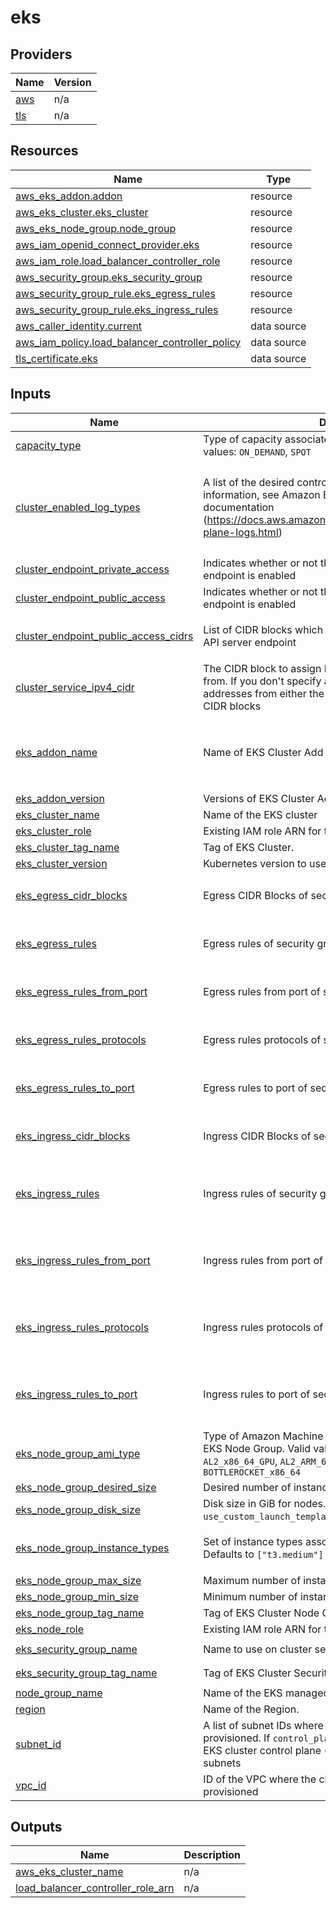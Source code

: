 # eks
## Providers

| Name | Version |
|------|---------|
| <a name="provider_aws"></a> [aws](#provider\_aws) | n/a |
| <a name="provider_tls"></a> [tls](#provider\_tls) | n/a |

## Resources

| Name | Type |
|------|------|
| [aws_eks_addon.addon](https://registry.terraform.io/providers/hashicorp/aws/latest/docs/resources/eks_addon) | resource |
| [aws_eks_cluster.eks_cluster](https://registry.terraform.io/providers/hashicorp/aws/latest/docs/resources/eks_cluster) | resource |
| [aws_eks_node_group.node_group](https://registry.terraform.io/providers/hashicorp/aws/latest/docs/resources/eks_node_group) | resource |
| [aws_iam_openid_connect_provider.eks](https://registry.terraform.io/providers/hashicorp/aws/latest/docs/resources/iam_openid_connect_provider) | resource |
| [aws_iam_role.load_balancer_controller_role](https://registry.terraform.io/providers/hashicorp/aws/latest/docs/resources/iam_role) | resource |
| [aws_security_group.eks_security_group](https://registry.terraform.io/providers/hashicorp/aws/latest/docs/resources/security_group) | resource |
| [aws_security_group_rule.eks_egress_rules](https://registry.terraform.io/providers/hashicorp/aws/latest/docs/resources/security_group_rule) | resource |
| [aws_security_group_rule.eks_ingress_rules](https://registry.terraform.io/providers/hashicorp/aws/latest/docs/resources/security_group_rule) | resource |
| [aws_caller_identity.current](https://registry.terraform.io/providers/hashicorp/aws/latest/docs/data-sources/caller_identity) | data source |
| [aws_iam_policy.load_balancer_controller_policy](https://registry.terraform.io/providers/hashicorp/aws/latest/docs/data-sources/iam_policy) | data source |
| [tls_certificate.eks](https://registry.terraform.io/providers/hashicorp/tls/latest/docs/data-sources/certificate) | data source |

## Inputs

| Name | Description | Type | Default | Required |
|------|-------------|------|---------|:--------:|
| <a name="input_capacity_type"></a> [capacity\_type](#input\_capacity\_type) | Type of capacity associated with the EKS Node Group. Valid values: `ON_DEMAND`, `SPOT` | `string` | `"ON_DEMAND"` | no |
| <a name="input_cluster_enabled_log_types"></a> [cluster\_enabled\_log\_types](#input\_cluster\_enabled\_log\_types) | A list of the desired control plane logs to enable. For more information, see Amazon EKS Control Plane Logging documentation (https://docs.aws.amazon.com/eks/latest/userguide/control-plane-logs.html) | `list(string)` | <pre>[<br>  "api",<br>  "audit",<br>  "authenticator",<br>  "controllerManager",<br>  "scheduler"<br>]</pre> | no |
| <a name="input_cluster_endpoint_private_access"></a> [cluster\_endpoint\_private\_access](#input\_cluster\_endpoint\_private\_access) | Indicates whether or not the Amazon EKS private API server endpoint is enabled | `bool` | `true` | no |
| <a name="input_cluster_endpoint_public_access"></a> [cluster\_endpoint\_public\_access](#input\_cluster\_endpoint\_public\_access) | Indicates whether or not the Amazon EKS public API server endpoint is enabled | `bool` | `false` | no |
| <a name="input_cluster_endpoint_public_access_cidrs"></a> [cluster\_endpoint\_public\_access\_cidrs](#input\_cluster\_endpoint\_public\_access\_cidrs) | List of CIDR blocks which can access the Amazon EKS public API server endpoint | `list(string)` | <pre>[<br>  "0.0.0.0/0"<br>]</pre> | no |
| <a name="input_cluster_service_ipv4_cidr"></a> [cluster\_service\_ipv4\_cidr](#input\_cluster\_service\_ipv4\_cidr) | The CIDR block to assign Kubernetes service IP addresses from. If you don't specify a block, Kubernetes assigns addresses from either the 10.100.0.0/16 or 172.20.0.0/16 CIDR blocks | `string` | `"192.168.0.0/16"` | no |
| <a name="input_eks_addon_name"></a> [eks\_addon\_name](#input\_eks\_addon\_name) | Name of EKS Cluster Add ON. | `list(string)` | <pre>[<br>  "vpc-cni",<br>  "coredns",<br>  "kube-proxy"<br>]</pre> | no |
| <a name="input_eks_addon_version"></a> [eks\_addon\_version](#input\_eks\_addon\_version) | Versions of EKS Cluster Add ON. | `list(string)` | `null` | no |
| <a name="input_eks_cluster_name"></a> [eks\_cluster\_name](#input\_eks\_cluster\_name) | Name of the EKS cluster | `string` | `"eks-cluster-west1"` | no |
| <a name="input_eks_cluster_role"></a> [eks\_cluster\_role](#input\_eks\_cluster\_role) | Existing IAM role ARN for the cluster. | `string` | `null` | no |
| <a name="input_eks_cluster_tag_name"></a> [eks\_cluster\_tag\_name](#input\_eks\_cluster\_tag\_name) | Tag of EKS Cluster. | `string` | `"eks-cluster-west1"` | no |
| <a name="input_eks_cluster_version"></a> [eks\_cluster\_version](#input\_eks\_cluster\_version) | Kubernetes version to use for the EKS cluster (i.e.: `1.24`) | `string` | `"1.24"` | no |
| <a name="input_eks_egress_cidr_blocks"></a> [eks\_egress\_cidr\_blocks](#input\_eks\_egress\_cidr\_blocks) | Egress CIDR Blocks of security group for EKS. | `list(any)` | <pre>[<br>  "0.0.0.0/0"<br>]</pre> | no |
| <a name="input_eks_egress_rules"></a> [eks\_egress\_rules](#input\_eks\_egress\_rules) | Egress rules of security group for EKS. | `list(any)` | <pre>[<br>  443<br>]</pre> | no |
| <a name="input_eks_egress_rules_from_port"></a> [eks\_egress\_rules\_from\_port](#input\_eks\_egress\_rules\_from\_port) | Egress rules from port of security group for EKS. | `list(any)` | <pre>[<br>  443<br>]</pre> | no |
| <a name="input_eks_egress_rules_protocols"></a> [eks\_egress\_rules\_protocols](#input\_eks\_egress\_rules\_protocols) | Egress rules protocols of security group for EKS. | `list(any)` | <pre>[<br>  "tcp"<br>]</pre> | no |
| <a name="input_eks_egress_rules_to_port"></a> [eks\_egress\_rules\_to\_port](#input\_eks\_egress\_rules\_to\_port) | Egress rules to port of security group for EKS. | `list(any)` | <pre>[<br>  443<br>]</pre> | no |
| <a name="input_eks_ingress_cidr_blocks"></a> [eks\_ingress\_cidr\_blocks](#input\_eks\_ingress\_cidr\_blocks) | Ingress CIDR Blocks of security group for EKS. | `list(any)` | <pre>[<br>  "0.0.0.0/0"<br>]</pre> | no |
| <a name="input_eks_ingress_rules"></a> [eks\_ingress\_rules](#input\_eks\_ingress\_rules) | Ingress rules of security group for EKS. | `list(any)` | <pre>[<br>  22,<br>  80,<br>  443<br>]</pre> | no |
| <a name="input_eks_ingress_rules_from_port"></a> [eks\_ingress\_rules\_from\_port](#input\_eks\_ingress\_rules\_from\_port) | Ingress rules from port of security group for EKS. | `list(any)` | <pre>[<br>  22,<br>  80,<br>  443<br>]</pre> | no |
| <a name="input_eks_ingress_rules_protocols"></a> [eks\_ingress\_rules\_protocols](#input\_eks\_ingress\_rules\_protocols) | Ingress rules protocols of security group for EKS. | `list(any)` | <pre>[<br>  "tcp",<br>  "tcp",<br>  "tcp"<br>]</pre> | no |
| <a name="input_eks_ingress_rules_to_port"></a> [eks\_ingress\_rules\_to\_port](#input\_eks\_ingress\_rules\_to\_port) | Ingress rules to port of security group for EKS. | `list(any)` | <pre>[<br>  22,<br>  80,<br>  443<br>]</pre> | no |
| <a name="input_eks_node_group_ami_type"></a> [eks\_node\_group\_ami\_type](#input\_eks\_node\_group\_ami\_type) | Type of Amazon Machine Image (AMI) associated with the EKS Node Group. Valid values are `AL2_x86_64`, `AL2_x86_64_GPU`, `AL2_ARM_64`, `CUSTOM`, `BOTTLEROCKET_ARM_64`, `BOTTLEROCKET_x86_64` | `string` | `"AL2_x86_64"` | no |
| <a name="input_eks_node_group_desired_size"></a> [eks\_node\_group\_desired\_size](#input\_eks\_node\_group\_desired\_size) | Desired number of instances/nodes | `number` | `2` | no |
| <a name="input_eks_node_group_disk_size"></a> [eks\_node\_group\_disk\_size](#input\_eks\_node\_group\_disk\_size) | Disk size in GiB for nodes. Defaults to `20`. Only valid when `use_custom_launch_template` = `false` | `number` | `30` | no |
| <a name="input_eks_node_group_instance_types"></a> [eks\_node\_group\_instance\_types](#input\_eks\_node\_group\_instance\_types) | Set of instance types associated with the EKS Node Group. Defaults to `["t3.medium"]` | `list(string)` | <pre>[<br>  "t3.medium"<br>]</pre> | no |
| <a name="input_eks_node_group_max_size"></a> [eks\_node\_group\_max\_size](#input\_eks\_node\_group\_max\_size) | Maximum number of instances/nodes | `number` | `3` | no |
| <a name="input_eks_node_group_min_size"></a> [eks\_node\_group\_min\_size](#input\_eks\_node\_group\_min\_size) | Minimum number of instances/nodes | `number` | `2` | no |
| <a name="input_eks_node_group_tag_name"></a> [eks\_node\_group\_tag\_name](#input\_eks\_node\_group\_tag\_name) | Tag of EKS Cluster Node Group. | `string` | `"node-group-west1"` | no |
| <a name="input_eks_node_role"></a> [eks\_node\_role](#input\_eks\_node\_role) | Existing IAM role ARN for the node group. | `string` | `null` | no |
| <a name="input_eks_security_group_name"></a> [eks\_security\_group\_name](#input\_eks\_security\_group\_name) | Name to use on cluster security group created | `string` | `"eks security group west1"` | no |
| <a name="input_eks_security_group_tag_name"></a> [eks\_security\_group\_tag\_name](#input\_eks\_security\_group\_tag\_name) | Tag of EKS Cluster Security group. | `string` | `"eks test security group"` | no |
| <a name="input_node_group_name"></a> [node\_group\_name](#input\_node\_group\_name) | Name of the EKS managed node group | `string` | `"node-group-west1"` | no |
| <a name="input_region"></a> [region](#input\_region) | Name of the Region. | `string` | `"us-west-1"` | no |
| <a name="input_subnet_id"></a> [subnet\_id](#input\_subnet\_id) | A list of subnet IDs where the nodes/node groups will be provisioned. If `control_plane_subnet_ids` is not provided, the EKS cluster control plane (ENIs) will be provisioned in these subnets | `list(string)` | `[]` | no |
| <a name="input_vpc_id"></a> [vpc\_id](#input\_vpc\_id) | ID of the VPC where the cluster security group will be provisioned | `string` | `null` | no |

## Outputs

| Name | Description |
|------|-------------|
| <a name="output_aws_eks_cluster_name"></a> [aws\_eks\_cluster\_name](#output\_aws\_eks\_cluster\_name) | n/a |
| <a name="output_load_balancer_controller_role_arn"></a> [load\_balancer\_controller\_role\_arn](#output\_load\_balancer\_controller\_role\_arn) | n/a |
<!-- END OF PRE-COMMIT-TERRAFORM DOCS HOOK -->

